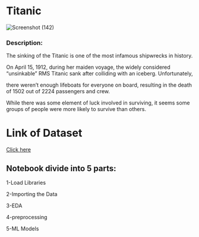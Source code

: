 # Titanic

![Screenshot (142)](https://github.com/user-attachments/assets/f3523dca-2440-4069-811f-427cdd05402e)


### Description:

The sinking of the Titanic is one of the most infamous shipwrecks in history.

On April 15, 1912, during her maiden voyage, the widely considered “unsinkable” RMS Titanic sank after colliding with an iceberg. Unfortunately,

there weren’t enough lifeboats for everyone on board, resulting in the death of 1502 out of 2224 passengers and crew.

While there was some element of luck involved in surviving, it seems some groups of people were more likely to survive than others.

# Link of Dataset
[Click here](https://www.kaggle.com/datasets/yasserh/titanic-dataset/data)

## Notebook divide into 5 parts:
1-Load Libraries

2-Importing the Data

3-EDA

4-preprocessing

5-ML Models
